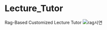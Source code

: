 # Lecture_Tutor
Rag-Based Customized Lecture Tutor
![rag시연](https://github.com/user-attachments/assets/e7357020-69a5-4115-bc72-82df57d6978b)
